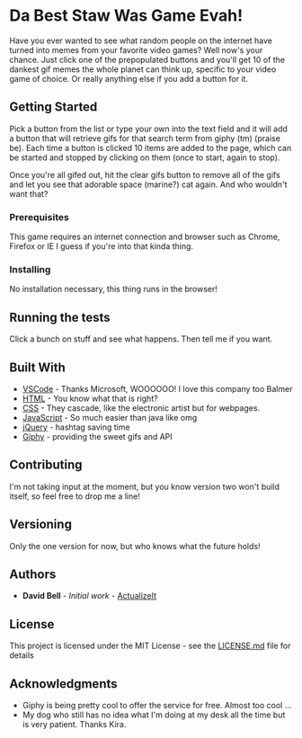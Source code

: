 # Da Best Staw Was Game Evah!

Have you ever wanted to see what random people on the internet have turned into memes from your favorite video games? Well now's your chance. Just click one of the prepopulated buttons and you'll get 10 of the dankest gif memes the whole planet can think up, specific to your video game of choice. Or really anything else if you add a button for it.

## Getting Started

Pick a button from the list or type your own into the text field and it will add a button that will retrieve gifs for that search term from giphy (tm) (praise be). Each time a button is clicked 10 items are added to the page, which can be started and stopped by clicking on them (once to start, again to stop).

Once you're all gifed out, hit the clear gifs button to remove all of the gifs and let you see that adorable space (marine?) cat again. And who wouldn't want that?

### Prerequisites

This game requires an internet connection and browser such as Chrome, Firefox or IE I guess if you're into that kinda thing.

### Installing

No installation necessary, this thing runs in the browser!

## Running the tests

Click a bunch on stuff and see what happens. Then tell me if you want.

## Built With

* [VSCode](https://code.visualstudio.com/) - Thanks Microsoft, WOOOOOO! I love this company too Balmer
* [HTML](https://en.wikipedia.org/wiki/HTML) - You know what that is right?
* [CSS](https://en.wikipedia.org/wiki/Cascading_Style_Sheets) - They cascade, like the electronic artist but for webpages.
* [JavaScript](https://www.javascript.com/) - So much easier than java like omg
* [jQuery](https://jquery.com/) - hashtag saving time
* [Giphy](https://giphy.com/) - providing the sweet gifs and API


## Contributing

I'm not taking input at the moment, but you know version two won't build itself, so feel free to drop me a line!

## Versioning

Only the one version for now, but who knows what the future holds!

## Authors

* **David Bell** - *Initial work* - [ActualizeIt](https://github.com/actualizeit)

## License

This project is licensed under the MIT License - see the [LICENSE.md](LICENSE.md) file for details

## Acknowledgments

* Giphy is being pretty cool to offer the service for free. Almost too cool ...
* My dog who still has no idea what I'm doing at my desk all the time but is very patient. Thanks Kira.
